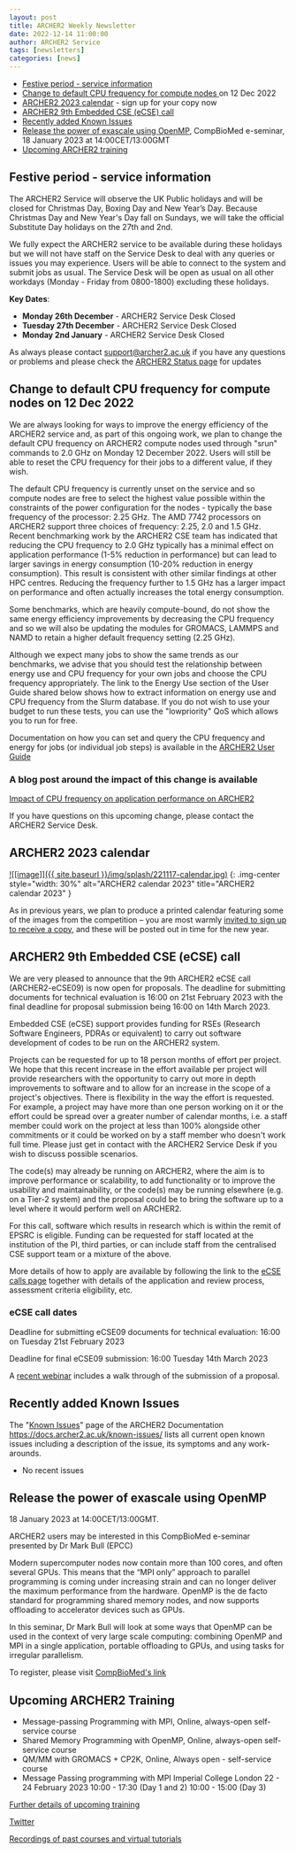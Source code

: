 ```yaml
---
layout: post
title: ARCHER2 Weekly Newsletter
date: 2022-12-14 11:00:00
author: ARCHER2 Service
tags: [newsletters] 
categories: [news]
---
```


- [Festive period - service information](#festive-period---service-information)
- [Change to default CPU frequency for compute nodes ](#change-to-default-cpu-frequency-for-compute-nodes-on-12-dec-2022)on 12 Dec 2022
- [ARCHER2 2023 calendar](#archer2-2023-calendar) - sign up for your copy now
- [ARCHER2 9th Embedded CSE (eCSE) call](#archer2-9th-embedded-cse-ecse--call)
- [Recently added Known Issues](#recently-added-known-issues)
- [Release the power of exascale using OpenMP](#release-the-power-of-exascale-using-openmp), CompBioMed e-seminar, 18 January 2023 at 14:00CET/13:00GMT
- [Upcoming ARCHER2 training](#upcoming-archer2-training)

<!--more-->
 

## Festive period - service information

The ARCHER2 Service will observe the UK Public holidays and will be closed for Christmas Day, Boxing Day and New Year’s Day.  Because Christmas Day and New Year's Day fall on Sundays, we will take the official Substitute Day holidays on the 27th and 2nd.

We fully expect the ARCHER2 service to be available during these holidays but we will not have staff on the Service Desk to deal with any queries or issues you may experience. Users will be able to connect to the system and submit jobs as usual. The Service Desk will be open as usual on all other workdays (Monday - Friday from 0800-1800) excluding these holidays.

**Key Dates**:

- **Monday 26th December** - ARCHER2 Service Desk Closed
- **Tuesday 27th December** - ARCHER2 Service Desk Closed
- **Monday 2nd January** - ARCHER2 Service Desk Closed
    
As always please contact [support@archer2.ac.uk](mailto:support@archer2.ac.uk) if you have any questions or problems and please check the [ARCHER2 Status page](https://www.archer2.ac.uk/support-access/status.html#service-alerts) for updates


## Change to default CPU frequency for compute nodes on 12 Dec 2022

We are always looking for ways to improve the energy efficiency of the ARCHER2 service and, as part of this ongoing work, we plan to change the default CPU frequency on ARCHER2 compute nodes used through "srun" commands to 2.0 GHz on Monday 12 December 2022. Users will still be able to reset the CPU frequency for their jobs to a different value, if they wish.

The default CPU frequency is currently unset on the service and so compute nodes are free to select the highest value possible within the constraints of the power configuration for the nodes - typically the base frequency of the processor: 2.25 GHz. The AMD 7742 processors on ARCHER2 support three choices of frequency: 2.25, 2.0 and 1.5 GHz. Recent benchmarking work by the ARCHER2 CSE team has indicated that reducing the CPU frequency to 2.0 GHz typically has a minimal effect on application performance (1-5% reduction in performance) but can lead to larger savings in energy consumption (10-20% reduction in energy consumption). This result is consistent with other similar findings at other HPC centres. Reducing the frequency further to 1.5 GHz has a larger impact on performance and often actually increases the total energy consumption.

Some benchmarks, which are heavily compute-bound, do not show the same energy efficiency improvements by decreasing the CPU frequency and so we will also be updating the modules for GROMACS, LAMMPS and NAMD to retain a higher default frequency setting (2.25 GHz).

Although we expect many jobs to show the same trends as our benchmarks, we advise that you should test the relationship between energy use and CPU frequency for your own jobs and choose the CPU frequency appropriately. The link to the Energy Use section of the User Guide shared below shows how to extract information on energy use and CPU frequency from the Slurm database. If you do not wish to use your budget to run these tests, you can use the "lowpriority" QoS which allows you to run for free.

Documentation on how you can set and query the CPU frequency and energy for jobs (or individual job steps) is available in the [ARCHER2 User Guide](https://docs.archer2.ac.uk/user-guide/energy/)

### A blog post around the impact of this change is available

[Impact of CPU frequency on application performance on ARCHER2](https://www.archer2.ac.uk/news/2022/12/12/CPUFreq.html)

If you have questions on this upcoming change, please contact the ARCHER2 Service Desk.



## ARCHER2 2023 calendar


<a href="https://bit.ly/ARCHER2-Calendar-2023">
![[image]]({{ site.baseurl }}/img/splash/221117-calendar.jpg)</a>
{: .img-center style="width: 30%" 
alt="ARCHER2 calendar 2023" 
title="ARCHER2 calendar 2023" }


As in previous years, we plan to produce a printed calendar featuring some of the images from the competition – you are most warmly [invited to sign up to receive a copy](https://bit.ly/ARCHER2-Calendar-2023), and these will be posted out in time for the new year.

## ARCHER2 9th Embedded CSE (eCSE)  call

We are very pleased to announce that the 9th ARCHER2 eCSE call
(ARCHER2-eCSE09) is now open for proposals. The deadline for submitting documents for technical evaluation is 16:00 on 21st February 2023 with the final deadline for proposal submission being 16:00 on 14th March 2023.

Embedded CSE (eCSE) support provides funding for RSEs (Research Software Engineers, PDRAs or equivalent) to carry out software development of codes to be run on the ARCHER2 system.

Projects can be requested for up to 18 person months of effort per project. We hope that this recent increase in the effort available per project will provide researchers with the opportunity to carry out more in depth improvements to software and to allow for an increase in the scope of a project's objectives. There is flexibility in the way the effort is requested. For example, a project may have more than one person working on it or the effort could be spread over a greater number of calendar months, i.e. a staff member could work on the project at less than 100% alongside other commitments or it could be worked on by a staff member who doesn't work full time. Please just get in contact with the ARCHER2 Service Desk if you wish to discuss possible scenarios.

The code(s) may already be running on ARCHER2, where the aim is to improve performance or scalability, to add functionality or to improve the usability and maintainability, or the code(s) may be running elsewhere (e.g. on a Tier-2 system) and the proposal could be to bring the software up to a level where it would perform well on ARCHER2.

For this call, software which results in research which is within the remit of EPSRC is eligible. Funding can be requested for staff located at the institution of the PI, third parties, or can include staff from the centralised CSE support team or a mixture of the above.

More details of how to apply are available by following the link to the [eCSE calls page](https://www.archer2.ac.uk/ecse/) together with details of the application and review process, assessment criteria eligibility, etc.


### eCSE call dates


Deadline for submitting eCSE09 documents for technical evaluation: 16:00 on Tuesday 21st February 2023

Deadline for final eCSE09 submission: 16:00 Tuesday 14th March 2023

A [recent webinar](https://www.archer2.ac.uk/training/courses/220428-ecse-webinar/) includes a walk through of the submission of a proposal.




## Recently added Known Issues
 
The "[Known Issues](https://docs.archer2.ac.uk/known-issues/)" page of the ARCHER2 Documentation
<https://docs.archer2.ac.uk/known-issues/>
lists all current open known issues including a description of the issue, its symptoms and any work-arounds.

- No recent issues


## Release the power of exascale using OpenMP

18 January 2023 at 14:00CET/13:00GMT.

ARCHER2 users may be interested in this CompBioMed e-seminar presented by Dr Mark Bull (EPCC) 

Modern supercomputer nodes now contain more than 100 cores, and often several GPUs. This means that the “MPI only” approach to parallel programming is coming under increasing strain and can no longer deliver the maximum performance from the hardware. OpenMP is the de facto standard for programming shared memory nodes, and now supports offloading to accelerator devices such as GPUs.

In this seminar, Dr Mark Bull will look at some ways that OpenMP can be used in the context of very large scale computing: combining OpenMP and MPI in a single application, portable offloading to GPUs, and using tasks for irregular parallelism.

To register, please visit [CompBioMed's link](https://register.gotowebinar.com/register/4235623781431049741)


## Upcoming ARCHER2 Training

- Message-passing Programming with MPI, Online, always-open self-service course
- Shared Memory Programming with OpenMP, Online, always-open self-service course
- QM/MM with GROMACS + CP2K, Online, Always open - self-service course
- Message Passing programming with MPI 	Imperial College London 	22 - 24 February 2023 10:00 - 17:30 (Day 1 and 2) 10:00 - 15:00 (Day 3) 


[Further details of upcoming training](https://www.archer2.ac.uk/training/#upcoming-training)


[Twitter](https://twitter.com/ARCHER2_HPC)

[Recordings of past courses and virtual tutorials](https://www.archer2.ac.uk/training/materials/)

